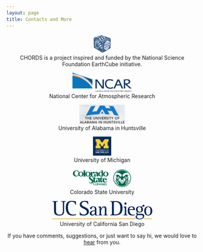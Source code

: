 ```yaml
---
layout: page
title: Contacts and More
---
```


<div class="container" style="text-align: center;">
<div class="row">
  <div class="col-sm-4">
    <a href="http://earthcube.org/group/chords">
      <img class="img-responsive" alt="title" src="images/earthcube_small.png" style="max-height: 50px; margin: 0 auto;">
    </a>
  </div>
  <div class="col-sm-8">
   CHORDS is a project inspired and funded by the National Science Foundation EarthCube initiative.
  </div>
</div>
<p/>

<p/>
<div class="row">
  <div class="col-sm-4">
    <a href="http://ncar.ucar.edu/">
      <img class="img-responsive" alt="title" src="images/NCAR.jpg" style="max-height: 50px; margin: 0 auto;">
    </a>
  </div>
  <div class="col-sm-8">
   National Center for Atmospheric Research
  </div>
</div>
<p/>

<p/>
<div class="row">
  <div class="col-sm-4">
    <a href="http://www.uah.edu/">
      <img class="img-responsive" alt="title" src="images/UAH.png" style="max-height: 50px; margin: 0 auto;">
    </a>
  </div>
  <div class="col-sm-8">
   University of Alabama in Huntsville
  </div>
</div>

<p/>
<div class="row">
  <div class="col-sm-4">
    <a href="https://www.umich.edu/">
      <img class="img-responsive" alt="title" src="images/UMich.png" style="max-height: 50px; margin: 0 auto;">
    </a>
  </div>
  <div class="col-sm-8">
   University of Michigan
  </div>
</div>

<p/>
<div class="row">
  <div class="col-sm-4">
    <a href="https://www.colostate.edu/">
      <img class="img-responsive" alt="title" src="images/CSU.png" style="max-height: 50px; margin: 0 auto;">
    </a>
  </div>
  <div class="col-sm-8">
   Colorado State University
  </div>
</div>

<p/>
<div class="row">
  <div class="col-sm-4">
    <a href="https://ucsd.edu/">
      <img class="img-responsive" alt="title" src="images/UCSD.png" style="max-height: 50px; margin: 0 auto;">
    </a>
  </div>
  <div class="col-sm-8">
   University of California San Diego
  </div>
</div>

<p/>

</div>
<p/>
<div  align="center">
If you have comments, suggestions, or just want to say hi, we would love to <a href="mailto:{{ site.author.email }}" title="Email CHORDS">hear</a> from you.
</div>


